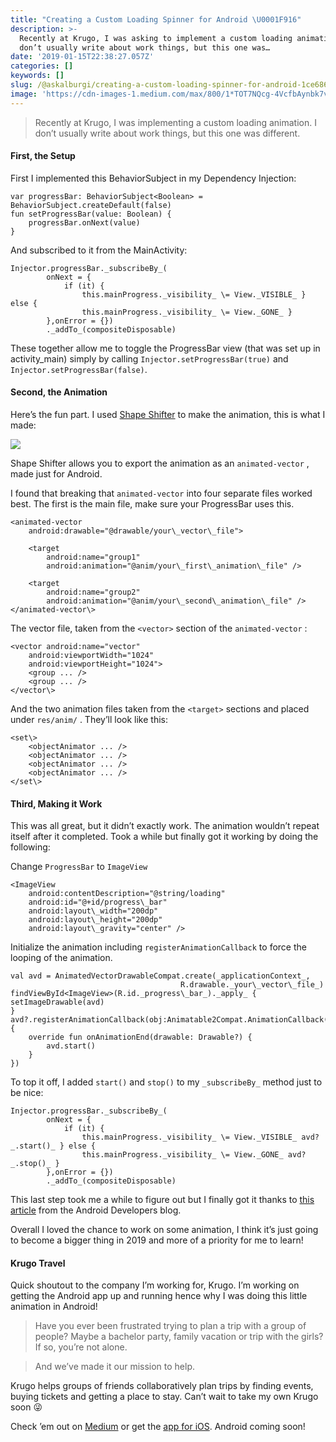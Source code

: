 ```yaml
---
title: "Creating a Custom Loading Spinner for Android \U0001F916"
description: >-
  Recently at Krugo, I was asking to implement a custom loading animation. I
  don’t usually write about work things, but this one was…
date: '2019-01-15T22:38:27.057Z'
categories: []
keywords: []
slug: /@askalburgi/creating-a-custom-loading-spinner-for-android-1ce686396c68
image: 'https://cdn-images-1.medium.com/max/800/1*TOT7NQcg-4VcfbAynbk7vA.gif'
---
```


> Recently at Krugo, I was implementing a custom loading animation. I don’t usually write about work things, but this one was different.

#### First, the Setup

First I implemented this BehaviorSubject in my Dependency Injection:

```
var progressBar: BehaviorSubject<Boolean> = BehaviorSubject.createDefault(false)  
fun setProgressBar(value: Boolean) {  
    progressBar.onNext(value)  
}
```

And subscribed to it from the MainActivity:

```
Injector.progressBar._subscribeBy_(  
        onNext = {  
            if (it) {  
                this.mainProgress._visibility_ \= View._VISIBLE_ } else {  
                this.mainProgress._visibility_ \= View._GONE_ }  
        },onError = {})  
        ._addTo_(compositeDisposable)
```

These together allow me to toggle the ProgressBar view (that was set up in activity\_main) simply by calling `Injector.setProgressBar(true)` and `Injector.setProgressBar(false)`.

#### Second, the Animation

Here’s the fun part. I used [Shape Shifter](https://shapeshifter.design/) to make the animation, this is what I made:

![](https://cdn-images-1.medium.com/max/800/1*TOT7NQcg-4VcfbAynbk7vA.gif)

Shape Shifter allows you to export the animation as an `animated-vector` , made just for Android.

I found that breaking that `animated-vector` into four separate files worked best. The first is the main file, make sure your ProgressBar uses this.

```
<animated-vector   
    android:drawable="@drawable/your\_vector\_file">  
  
    <target  
        android:name="group1"  
        android:animation="@anim/your\_first\_animation\_file" />  
  
    <target  
        android:name="group2"  
        android:animation="@anim/your\_second\_animation\_file" />  
</animated-vector\>
```

The vector file, taken from the `<vector>` section of the `animated-vector` :

```
<vector android:name="vector"  
    android:viewportWidth="1024"  
    android:viewportHeight="1024">  
    <group ... />  
    <group ... />  
</vector\>
```

And the two animation files taken from the `<target>` sections and placed under `res/anim/` . They’ll look like this:

```
<set\>  
    <objectAnimator ... />  
    <objectAnimator ... />  
    <objectAnimator ... />  
    <objectAnimator ... />  
</set\>
```

#### Third, Making it Work

This was all great, but it didn’t exactly work. The animation wouldn’t repeat itself after it completed. Took a while but finally got it working by doing the following:

Change `ProgressBar` to `ImageView`

```
<ImageView  
    android:contentDescription="@string/loading"  
    android:id="@+id/progress\_bar"  
    android:layout\_width="200dp"  
    android:layout\_height="200dp"  
    android:layout\_gravity="center" />
```

Initialize the animation including `registerAnimationCallback` to force the looping of the animation.

```
val avd = AnimatedVectorDrawableCompat.create(_applicationContext_,            
                                      R.drawable._your\_vector\_file_)  
findViewById<ImageView>(R.id._progress\_bar_)._apply_ { setImageDrawable(avd)  
}  
avd?.registerAnimationCallback(obj:Animatable2Compat.AnimationCallback() {  
    override fun onAnimationEnd(drawable: Drawable?) {  
        avd.start()  
    }  
})
```

To top it off, I added `start()` and `stop()` to my `_subscribeBy_` method just to be nice:

```
Injector.progressBar._subscribeBy_(  
        onNext = {  
            if (it) {  
                this.mainProgress._visibility_ \= View._VISIBLE_ avd?_.start()_ } else {  
                this.mainProgress._visibility_ \= View._GONE_ avd?_.stop()_ }  
        },onError = {})  
        ._addTo_(compositeDisposable)
```

This last step took me a while to figure out but I finally got it thanks to [this article](https://medium.com/androiddevelopers/re-animation-7869722af206) from the Android Developers blog.

Overall I loved the chance to work on some animation, I think it’s just going to become a bigger thing in 2019 and more of a priority for me to learn!

#### Krugo Travel

Quick shoutout to the company I’m working for, Krugo. I’m working on getting the Android app up and running hence why I was doing this little animation in Android!

> Have you ever been frustrated trying to plan a trip with a group of people? Maybe a bachelor party, family vacation or trip with the girls? If so, you’re not alone.

> And we’ve made it our mission to help.

Krugo helps groups of friends collaboratively plan trips by finding events, buying tickets and getting a place to stay. Can’t wait to take my own Krugo soon 😜

Check ’em out on [Medium](https://medium.com/@krugo) or get the [app for iOS](https://krugotravel.com/). Android coming soon!
